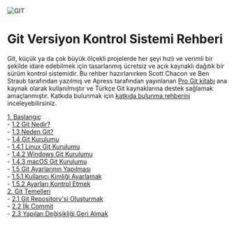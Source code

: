 ![GIT](https://git-scm.com/images/logo@2x.png)

# Git Versiyon Kontrol Sistemi Rehberi
Git, küçük ya da çok büyük ölçekli projelerde her şeyi hızlı ve verimli bir şekilde idare edebilmek için tasarlanmış ücretsiz ve açık kaynaklı dağıtık bir sürüm kontrol sistemidir. Bu rehber hazırlanırken Scott Chacon ve Ben Straub tarafından yazılmış ve Apress tarafından yayınlanan [Pro Git kitabı](https://git-scm.com/book/en/v2) ana kaynak olarak kullanılmıştır ve Türkçe Git kaynaklarına destek sağlamak amaçlanmıştır. 
Katkıda bulunmak için [katkıda bulunma rehberini](katkida_bulunma_rehberi.md) inceleyebilirsiniz.
 
 
[1. Başlangıç](bolum1.md#1-ba%C5%9Flang%C4%B1%C3%A7)  
	- [1.2 Git Nedir?](bolum1.md#1-ba%C5%9Flang%C4%B1%C3%A7)  
	- [1.3 Neden Git?](bolum1.md#11-versiyon-kontrol-sistemi-nedir)  
	- [1.4 Git Kurulumu](bolum1.md#14-git-kurulumu)  
		- [1.4.1 Linux Git Kurulumu](bolum1.md#141-linux-git-kurulumu)  
		- [1.4.2 Windows Git Kurulumu](bolum1.md#142-windows-git-kurulumu)  
		- [1.4.3 macOS Git Kurulumu](bolum1.md#143-macos-git-kurulumu)  
	- [1.5 Git Ayarlarının Yapılması](bolum1.md#15-git-ayarlar%C4%B1n%C4%B1n-yap%C4%B1lmas%C4%B1)  
		- [1.5.1 Kullanıcı Kimliği Ayarlamak](bolum1.md#151-kullan%C4%B1c%C4%B1-kimli%C4%9Fi-ayarlamak)  
		- [1.5.2 Ayarları Kontrol Etmek](bolum1.md#152-ayarlar%C4%B1-kontrol-etmek)  
[2. Git Temelleri](bolum2.md#2-git-temelleri)  
	- [2.1 Git Repository'si Oluşturmak](bolum2.md#21-git-repositorysi-olu%C5%9Fturmak)  
	- [2.2 İlk Commit](bolum2.md#22-i%CC%87lk-commit)  
	- [2.3 Yapılan Değişikliği Geri Almak](bolum2.md#23-yap%C4%B1lan-de%C4%9Fi%C5%9Fikli%C4%9Fi-geri-almak)

